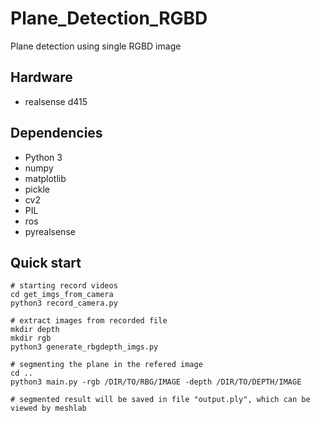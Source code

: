 # Plane_Detection_RGBD
Plane detection using single RGBD image

## Hardware
* realsense d415

## Dependencies
* Python 3
* numpy
* matplotlib
* pickle
* cv2
* PIL
* ros
* pyrealsense

## Quick start
```
# starting record videos
cd get_imgs_from_camera
python3 record_camera.py

# extract images from recorded file
mkdir depth
mkdir rgb
python3 generate_rbgdepth_imgs.py

# segmenting the plane in the refered image
cd ..
python3 main.py -rgb /DIR/TO/RBG/IMAGE -depth /DIR/TO/DEPTH/IMAGE

# segmented result will be saved in file "output.ply", which can be viewed by meshlab
```
